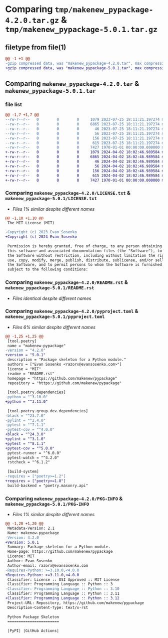 # Comparing `tmp/makenew_pypackage-4.2.0.tar.gz` & `tmp/makenew_pypackage-5.0.1.tar.gz`

## filetype from file(1)

```diff
@@ -1 +1 @@
-gzip compressed data, was "makenew_pypackage-4.2.0.tar", max compression
+gzip compressed data, was "makenew_pypackage-5.0.1.tar", max compression
```

## Comparing `makenew_pypackage-4.2.0.tar` & `makenew_pypackage-5.0.1.tar`

### file list

```diff
@@ -1,7 +1,7 @@
--rw-r--r--   0        0        0     1079 2023-07-25 18:11:21.197274 makenew_pypackage-4.2.0/LICENSE.txt
--rw-r--r--   0        0        0     6865 2023-07-25 18:11:21.197274 makenew_pypackage-4.2.0/README.rst
--rw-r--r--   0        0        0       46 2023-07-25 18:11:21.197274 makenew_pypackage-4.2.0/makenew_pypackage/__init__.py
--rw-r--r--   0        0        0       56 2023-07-25 18:11:21.197274 makenew_pypackage-4.2.0/makenew_pypackage/todo.py
--rw-r--r--   0        0        0      156 2023-07-25 18:11:21.197274 makenew_pypackage-4.2.0/makenew_pypackage/todo_test.py
--rw-r--r--   0        0        0      615 2023-07-25 18:11:21.197274 makenew_pypackage-4.2.0/pyproject.toml
--rw-r--r--   0        0        0     7427 1970-01-01 00:00:00.000000 makenew_pypackage-4.2.0/PKG-INFO
+-rw-r--r--   0        0        0     1079 2024-04-02 18:02:46.989584 makenew_pypackage-5.0.1/LICENSE.txt
+-rw-r--r--   0        0        0     6865 2024-04-02 18:02:46.989584 makenew_pypackage-5.0.1/README.rst
+-rw-r--r--   0        0        0       46 2024-04-02 18:02:46.989584 makenew_pypackage-5.0.1/makenew_pypackage/__init__.py
+-rw-r--r--   0        0        0       56 2024-04-02 18:02:46.989584 makenew_pypackage-5.0.1/makenew_pypackage/todo.py
+-rw-r--r--   0        0        0      156 2024-04-02 18:02:46.989584 makenew_pypackage-5.0.1/makenew_pypackage/todo_test.py
+-rw-r--r--   0        0        0      615 2024-04-02 18:02:46.989584 makenew_pypackage-5.0.1/pyproject.toml
+-rw-r--r--   0        0        0     7427 1970-01-01 00:00:00.000000 makenew_pypackage-5.0.1/PKG-INFO
```

### Comparing `makenew_pypackage-4.2.0/LICENSE.txt` & `makenew_pypackage-5.0.1/LICENSE.txt`

 * *Files 1% similar despite different names*

```diff
@@ -1,10 +1,10 @@
 The MIT License (MIT)
 
-Copyright (c) 2023 Evan Sosenko
+Copyright (c) 2024 Evan Sosenko
 
 Permission is hereby granted, free of charge, to any person obtaining a copy of
 this software and associated documentation files (the "Software"), to deal in
 the Software without restriction, including without limitation the rights to
 use, copy, modify, merge, publish, distribute, sublicense, and/or sell copies of
 the Software, and to permit persons to whom the Software is furnished to do so,
 subject to the following conditions:
```

### Comparing `makenew_pypackage-4.2.0/README.rst` & `makenew_pypackage-5.0.1/README.rst`

 * *Files identical despite different names*

### Comparing `makenew_pypackage-4.2.0/pyproject.toml` & `makenew_pypackage-5.0.1/pyproject.toml`

 * *Files 6% similar despite different names*

```diff
@@ -1,25 +1,25 @@
 [tool.poetry]
 name = "makenew-pypackage"
-version = "4.2.0"
+version = "5.0.1"
 description = "Package skeleton for a Python module."
 authors = ["Evan Sosenko <razorx@evansosenko.com>"]
 license = "MIT"
 readme = "README.rst"
 homepage = "https://github.com/makenew/pypackage"
 repository = "https://github.com/makenew/pypackage"
 
 [tool.poetry.dependencies]
-python = "^3.10.0"
+python = "^3.11.0"
 
 [tool.poetry.group.dev.dependencies]
-black = "^23.7.0"
-pylint = "^2.4.0"
-pytest = "^7.1.1"
-pytest-cov = "^4.0.0"
+black = "^24.3.0"
+pylint = "^3.1.0"
+pytest = "^8.1.1"
+pytest-cov = "^5.0.0"
 pytest-runner = "^6.0.0"
 pytest-watch = "^4.2.0"
 rstcheck = "^6.1.2"
 
 [build-system]
-requires = ["poetry>=1.2"]
+requires = ["poetry>=1.8"]
 build-backend = "poetry.masonry.api"
```

### Comparing `makenew_pypackage-4.2.0/PKG-INFO` & `makenew_pypackage-5.0.1/PKG-INFO`

 * *Files 1% similar despite different names*

```diff
@@ -1,20 +1,20 @@
 Metadata-Version: 2.1
 Name: makenew-pypackage
-Version: 4.2.0
+Version: 5.0.1
 Summary: Package skeleton for a Python module.
 Home-page: https://github.com/makenew/pypackage
 License: MIT
 Author: Evan Sosenko
 Author-email: razorx@evansosenko.com
-Requires-Python: >=3.10.0,<4.0.0
+Requires-Python: >=3.11.0,<4.0.0
 Classifier: License :: OSI Approved :: MIT License
 Classifier: Programming Language :: Python :: 3
-Classifier: Programming Language :: Python :: 3.10
 Classifier: Programming Language :: Python :: 3.11
+Classifier: Programming Language :: Python :: 3.12
 Project-URL: Repository, https://github.com/makenew/pypackage
 Description-Content-Type: text/x-rst
 
 Python Package Skeleton
 =======================
 
 |PyPI| |GitHub Actions|
```

